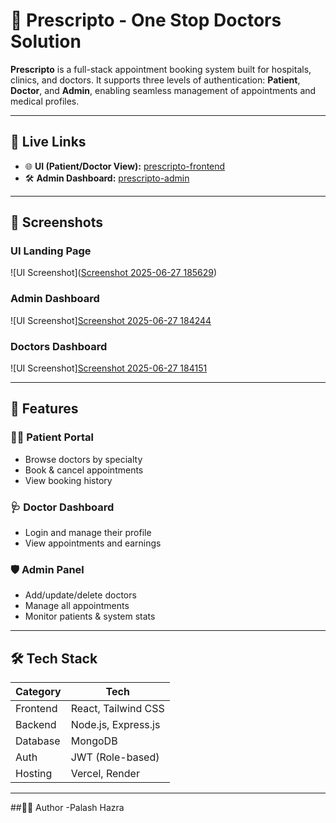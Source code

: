 # 🏥 Prescripto - One Stop Doctors Solution

**Prescripto** is a full-stack appointment booking system built for hospitals, clinics, and doctors. It supports three levels of authentication: **Patient**, **Doctor**, and **Admin**, enabling seamless management of appointments and medical profiles.

---

## 🔗 Live Links

- 🌐 **UI (Patient/Doctor View):** [prescripto-frontend](https://prescripto-onestop-doctors-solution-7oej-frontend.vercel.app/)
- 🛠 **Admin Dashboard:** [prescripto-admin](https://prescripto-admin-beta.vercel.app/)

---

## 📸 Screenshots

### UI Landing Page
![UI Screenshot]([Screenshot 2025-06-27 185629](https://github.com/user-attachments/assets/ea43a1b9-cd3a-4113-9316-65a0e75f5bf9))


### Admin Dashboard
![UI Screenshot][Screenshot 2025-06-27 184244](https://github.com/user-attachments/assets/1d99922d-b0b2-4c92-ad64-44c5a7906d4d)

### Doctors Dashboard
![UI Screenshot][Screenshot 2025-06-27 184151](https://github.com/user-attachments/assets/fbbbf64d-4e8a-42a7-844a-cfb29d03ef72)


---

## 🚀 Features

### 👨‍⚕️ Patient Portal
- Browse doctors by specialty
- Book & cancel appointments
- View booking history

### 🩺 Doctor Dashboard
- Login and manage their profile
- View appointments and earnings

### 🛡 Admin Panel
- Add/update/delete doctors
- Manage all appointments
- Monitor patients & system stats

---

## 🛠 Tech Stack

| Category     | Tech                      |
|--------------|---------------------------|
| Frontend     | React, Tailwind CSS       |
| Backend      | Node.js, Express.js       |
| Database     | MongoDB                   |
| Auth         | JWT (Role-based)          |
| Hosting      | Vercel, Render            |

---


##🙋‍♂️ Author
-Palash Hazra

